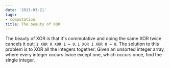```yaml
---
date: '2013-03-21'
tags:
- computation
title: The beauty of XOR
---
```


The beauty of XOR is that it's commutative and doing the same XOR twice cancels it out: `1 XOR 0 XOR 1 = 0`. `1 XOR 1 XOR 0 = 0`. The solution to this problem is to XOR all the integers together: Given an unsorted integer array, where every integer occurs twice except one, which occurs once, find the single integer.
